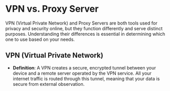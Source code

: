# VPN vs. Proxy Server
VPN (Virtual Private Network) and Proxy Servers are both tools used for privacy and security online, but they function differently and serve distinct purposes. Understanding their differences is essential in determining which one to use based on your needs.

## VPN (Virtual Private Network)
- **Definition**: A VPN creates a secure, encrypted tunnel between your device and a remote server operated by the VPN service. All your internet traffic is routed through this tunnel, meaning that your data is secure from external observation.
